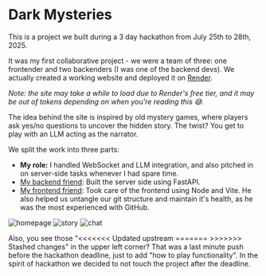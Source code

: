 # Dark Mysteries

This is a project we built during a 3 day hackathon from July 25th to 28th, 2025.

It was my first collaborative project - we were a team of three: one frontender and two backenders (I was one of the backend devs). We actually created a working website and deployed it on [Render](https://dark-mysteries.onrender.com/).  

_Note: the site may take a while to load due to Render's free tier, and it may be out of tokens depending on when you're reading this 😅._

The idea behind the site is inspired by old mystery games, where players ask yes/no questions to uncover the hidden story. The twist? You get to play with an LLM acting as the narrator.

We split the work into three parts:

- **My role:** I handled WebSocket and LLM integration, and also pitched in on server-side tasks whenever I had spare time.  
- [My backend friend](https://github.com/NataMontari): Built the server side using FastAPI.  
- [My frontend friend](https://github.com/BUTURUM): Took care of the frontend using Node and Vite. He also helped us untangle our git structure and maintain it's health, as he was the most experienced with GitHub.

![homepage](/images/homepage.png)
![story](/images/story.png)
![chat](/images/chat.png)

Also, you see those "<<<<<<< Updated upstream ======= >>>>>>> Stashed changes" in the upper left corner? That was a last minute push before the hackathon deadline, just to add "how to play functionality". In the spirit of hackathon we decided to not touch the project after the deadline. 
